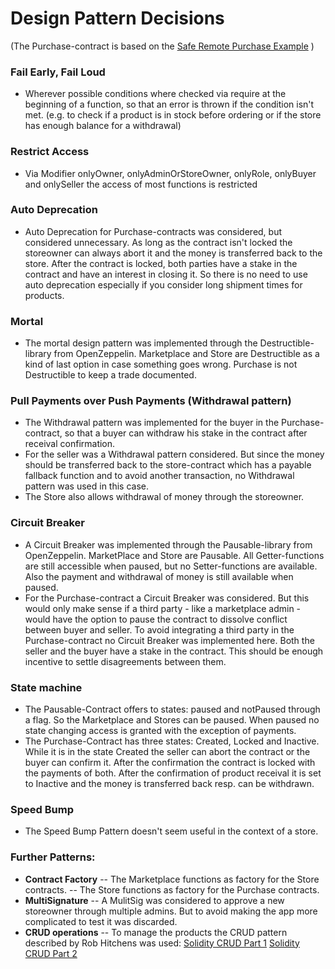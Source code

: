 # Design Pattern Decisions

(The Purchase-contract is based on the [Safe Remote Purchase Example](https://solidity.readthedocs.io/en/v0.4.24/solidity-by-example.html#safe-remote-purchase) )

### Fail Early, Fail Loud
- Wherever possible conditions where checked via require at the beginning of a function, so that an error is thrown if the condition isn't met. (e.g. to check if a product is in stock before ordering or if the store has enough balance for a withdrawal)
### Restrict Access
- Via Modifier onlyOwner, onlyAdminOrStoreOwner, onlyRole, onlyBuyer and onlySeller the access of most functions is restricted
### Auto Deprecation
- Auto Deprecation for Purchase-contracts was considered, but considered unnecessary. As long as the contract isn't locked the storeowner can always abort it and the money is transferred back to the store. After the contract is locked, both parties have a stake in the contract and have an interest in closing it. So there is no need to use auto deprecation especially if you consider long shipment times for products.
### Mortal
- The mortal design pattern was implemented through the Destructible-library from OpenZeppelin. Marketplace and Store are Destructible as a kind of last option in case something goes wrong. Purchase is not Destructible to keep a trade documented.
### Pull Payments over Push Payments (Withdrawal pattern)
- The Withdrawal pattern was implemented for the buyer in the Purchase-contract, so that a buyer can withdraw his stake in the contract after receival confirmation. 
- For the seller was a Withdrawal pattern considered. But since the money should be transferred back to the store-contract which has a payable fallback function and to avoid another transaction, no Withdrawal pattern was used in this case.
- The Store also allows withdrawal of money through the storeowner.
### Circuit Breaker
- A Circuit Breaker was implemented through the Pausable-library from OpenZeppelin. MarketPlace and Store are Pausable. All Getter-functions are still accessible when paused, but no Setter-functions are available. Also the payment and withdrawal of money is still available when paused.
- For the Purchase-contract a Circuit Breaker was considered. But this would only make sense if a third party - like a marketplace admin - would have the option to pause the contract to dissolve conflict between buyer and seller. To avoid integrating a third party in the Purchase-contract no Circuit Breaker was implemented here. Both the seller and the buyer have a stake in the contract. This should be enough incentive to settle disagreements between them.
### State machine
- The Pausable-Contract offers to states: paused and notPaused through a flag. So the Marketplace and Stores can be paused. When paused no state changing access is granted with the exception of payments.
- The Purchase-Contract has three states: Created, Locked and Inactive. While it is in the state Created the seller can abort the contract or the buyer can confirm it. After the confirmation the contract is locked with the payments of both. After the confirmation of product receival it is set to Inactive and the money is transferred back resp. can be withdrawn.
### Speed Bump
- The Speed Bump Pattern doesn't seem useful in the context of a store. 

### Further Patterns:
- **Contract Factory**
-- The Marketplace functions as factory for the Store contracts. 
-- The Store functions as factory for the Purchase contracts.
- **MultiSignature**
-- A MulitSig was considered to approve a new storeowner through multiple admins. But to avoid making the app more complicated to test it was discarded.
- **CRUD operations**
-- To manage the products the CRUD pattern described by Rob Hitchens was used: 
[Solidity CRUD Part 1](https://medium.com/@robhitchens/solidity-crud-part-1-824ffa69509a)
[Solidity CRUD Part 2](https://medium.com/@robhitchens/solidity-crud-part-2-ed8d8b4f74ec)
